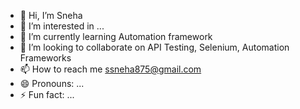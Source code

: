 - 👋 Hi, I’m Sneha
- 👀 I’m interested in ...
- 🌱 I’m currently learning Automation framework
- 💞️ I’m looking to collaborate on API Testing, Selenium, Automation Frameworks
- 📫 How to reach me ssneha875@gmail.com
- 😄 Pronouns: ...
- ⚡ Fun fact: ...

<!---
sneha-875/sneha-875 is a ✨ special ✨ repository because its `README.md` (this file) appears on your GitHub profile.
You can click the Preview link to take a look at your changes.
--->
